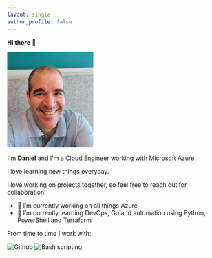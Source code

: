 ```yaml
---
layout: single
author_profile: false
---
```




**Hi there** 👋

<img src="images/danielfv-profile.png" width="200px" />

I'm <strong>Daniel</strong> and I'm a Cloud Engineer working with Microsoft Azure.

I love learning new things everyday. 

I love working on projects together, so feel free to reach out for collaboration!

- 🔭 I’m currently working on all things Azure 
- 🌱 I’m currently learning DevOps, Go and automation using Python, PowerShell and Terraform

From time to time I work with:

<img src="https://img.icons8.com/material-outlined/50/4a90e2/github.png" title="Github" />
<img src="https://img.icons8.com/ios-glyphs/50/4a90e2/console.png" title="Bash scripting"/>



